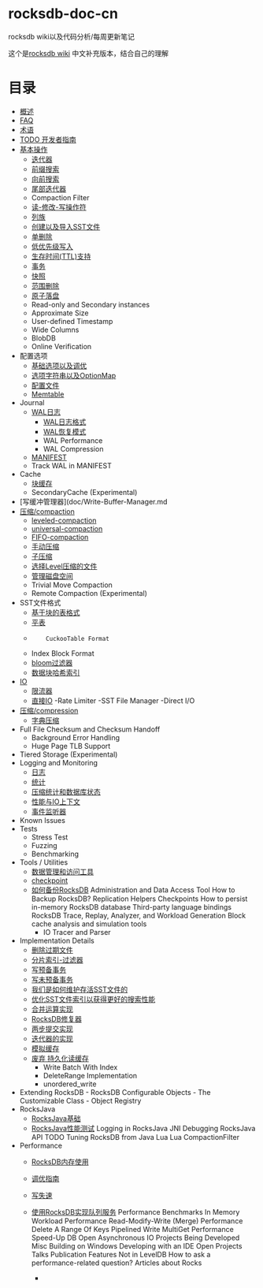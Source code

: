 # rocksdb-doc-cn

rocksdb wiki以及代码分析/每周更新笔记

这个是[rocksdb wiki](https://github.com/facebook/rocksdb/wiki) 中文补充版本，结合自己的理解


# 目录

- [概述](doc/OverView.md)
- [FAQ](doc/RocksDB-FAQ.md)
- [术语](doc/Terminology.md)
- [TODO 开发者指南](doc/Contributor-Guide.md)
- [基本操作](doc/Basic-Operations.md)
  - [迭代器](doc/Iterator.md)
  - [前缀搜索](doc/Prefix-seek.md)
  - [向前搜索](doc/SeekForPrev.md)
  - [尾部迭代器](doc/Tailing-Iterator.md)
  -  Compaction Filter
  - [读-修改-写操作符](doc/Merge-Operator.md)
  - [列族](doc/Column-Families.md)
  - [创建以及导入SST文件](doc/Creating-and-Ingesting-SST-files.md)
  - [单删除](doc/Single-Delete.md)
  - [低优先级写入](doc/Low-Priority-Write.md)
  - [生存时间(TTL)支持](doc/Time-to-Live.md)
  - [事务](doc/Transactions.md)
  - [快照](doc/Snapshot.md)
  - [范围删除](doc/DeleteRange.md)
  - [原子落盘](doc/Atomic-flush.md)
  -  Read-only and Secondary instances
  -  Approximate Size
  -    User-defined Timestamp
  -    Wide Columns
  -    BlobDB
  -    Online Verification
- 配置选项
    - [基础选项以及调优](doc/Setup-Options-and-Basic-Tuning.md)
    - [选项字符串以及OptionMap](doc/Option-String-and-Option-Map.md)
    - [配置文件](doc/RocksDB-Options-File.md)
  - [Memtable](doc/MemTable.md)
- Journal
  - [WAL日志](doc/Write-Ahead-Log.md)
    - [WAL日志格式](doc/Write-Ahead-Log-File-Format.md)
    - [WAL恢复模式](doc/WAL-Recovery-Modes.md)
    - WAL Performance
    - WAL Compression
  - [MANIFEST](doc/MANIFEST.md)
  - Track WAL in MANIFEST
- Cache
  - [块缓存](doc/Block-Cache.md)
  - SecondaryCache (Experimental)
- [写缓冲管理器](doc/Write-Buffer-Manager.md
- [压缩/compaction](doc/Compaction.md)
  - [leveled-compaction](doc/Leveled-Compaction.md)
  - [universal-compaction](doc/Universal-Compaction.md)
  - [FIFO-compaction](doc/FIFO-compaction-style.md)
  - [手动压缩](doc/Manual-Compaction.md)
  - [子压缩](doc/Sub-Compaction.md)
  - [选择Level压缩的文件](doc/Choose-Level-Compaction-Files.md)
  - [管理磁盘空间](doc/Managing-Disk-Space-Utilization.md)
   -  Trivial Move Compaction
    -  Remote Compaction (Experimental)
- SST文件格式
  - [基于块的表格式](doc/Rocksdb-BlockBasedTable-Format.md)
  - [平表](doc/PlainTable-Format.md)
  -         CuckooTable Format
  -  Index Block Format
  - [bloom过滤器](doc/RocksDB-Bloom-Filter.md)
  - [数据块哈希索引](doc/Data-Block-Hash-Index.md)
- [IO](doc/IO.md)
  - [限流器](doc/Rate-Limiter.md)
  - [直接IO](doc/Direct-IO.md)
  -Rate Limiter
  -SST File Manager
  -Direct I/O
- [压缩/compression](doc/Compression.md)
    - [字典压缩](doc/Dictionary-Compression.md)
- Full File Checksum and Checksum Handoff
  -   Background Error Handling
  -   Huge Page TLB Support 
- Tiered Storage (Experimental)
- Logging and Monitoring
  - [日志](doc/Logger.md)
  - [统计](doc/Statistics.md)
  - [压缩统计和数据库状态](doc/Compaction-Stats-and-DB-Status.md)
  - [性能与IO上下文](doc/Perf-Context-and-IO-Stats-Context.md)
  - [事件监听器](doc/EventListener.md)
- Known Issues
- Tests
  - Stress Test
  - Fuzzing
  - Benchmarking
- Tools / Utilities
  - [数据管理和访问工具](doc/Administration-and-Data-Access-Tool.md)
  - [checkpoint](doc/Checkpoints.md)
  - [如何备份RocksDB](doc/How-to-backup-RocksDB.md)
        Administration and Data Access Tool
        How to Backup RocksDB?
        Replication Helpers
        Checkpoints
        How to persist in-memory RocksDB database
        Third-party language bindings
        RocksDB Trace, Replay, Analyzer, and Workload Generation
        Block cache analysis and simulation tools
       - IO Tracer and Parser
- Implementation Details
  - [删除过期文件](doc/Delete-Stale-Files.md)
  - [分片索引-过滤器](doc/Partitioned-Index-Filters.md)
  - [写预备事务](doc/WritePrepared-Transactions.md)
  - [写未预备事务](doc/WriteUnprepared-Transactions.md)
  - [我们是如何维护存活SST文件的](doc/How-we-keep-track-of-live-SST-files.md)
  - [优化SST文件索引以获得更好的搜索性能](doc/Indexing-SST-Files-for-Better-Lookup-Performance.md)
  - [合并运算实现](doc/Merge-Operator-Implementation.md)
  - [RocksDB修复器](doc/RocksDB-Repairer.md)
  - [两步提交实现](doc/Two-Phase-Commit-Implementation.md)
  - [迭代器的实现](doc/Iterator-Implementation.md)
  - [模拟缓存](doc/Simulation-Cache.md)
  - [废弃 持久化读缓存](doc/Persistent-Read-Cache.md)
       - Write Batch With Index
       - DeleteRange Implementation
       - unordered_write
- Extending RocksDB
      -  RocksDB Configurable Objects
       - The Customizable Class
       - Object Registry
- RocksJava
  - [RocksJava基础](doc/RocksJava-Basics.md)
  - [RocksJava性能测试](doc/RocksJava-Performance-on-Flash-Storage.md)
        Logging in RocksJava
        JNI Debugging
        RocksJava API TODO
        Tuning RocksDB from Java
    Lua
        Lua CompactionFilter
- Performance
  - [RocksDB内存使用](doc/Memory-usage-in-RocksDB.md)
  - [调优指南](doc/RocksDB-Tuning-Guide.md)
  - [写失速](doc/Write-Stalls.md)
  - [使用RocksDB实现队列服务](doc/Implement-Queue-Service-Using-RocksDB.md)
        Performance Benchmarks
        In Memory Workload Performance
        Read-Modify-Write (Merge) Performance
        Delete A Range Of Keys
        Pipelined Write
        MultiGet Performance
        Speed-Up DB Open
        Asynchronous IO
    Projects Being Developed
    Misc
        Building on Windows
        Developing with an IDE
        Open Projects
        Talks
        Publication
        Features Not in LevelDB
        How to ask a performance-related question?
        Articles about Rocks



    - 







